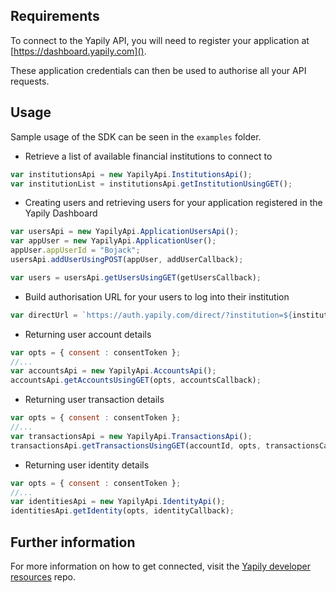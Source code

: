 ## Requirements

To connect to the Yapily API, you will need to register your 
application at [https://dashboard.yapily.com]().

These application credentials can then be used to authorise all
your API requests.

## Usage

Sample usage of the SDK can be seen in the `examples` folder.

- Retrieve a list of available financial institutions to connect to

```javascript	
var institutionsApi = new YapilyApi.InstitutionsApi();
var institutionList = institutionsApi.getInstitutionUsingGET();
```

- Creating users and retrieving users for your application registered in the Yapily Dashboard
```javascript
var usersApi = new YapilyApi.ApplicationUsersApi();
var appUser = new YapilyApi.ApplicationUser();
appUser.appUserId = "Bojack";
usersApi.addUserUsingPOST(appUser, addUserCallback);

var users = usersApi.getUsersUsingGET(getUsersCallback);
```

- Build authorisation URL for your users to log into their institution

```javascript
var directUrl = `https://auth.yapily.com/direct/?institution=${institutionId}&application=${applicationId}&user=${userUuid}&callback=${myCallbackUrl}`;
```
 
- Returning user account details

```javascript
var opts = { consent : consentToken };
//...
var accountsApi = new YapilyApi.AccountsApi();
accountsApi.getAccountsUsingGET(opts, accountsCallback);
```

- Returning user transaction details

```javascript
var opts = { consent : consentToken };
//...
var transactionsApi = new YapilyApi.TransactionsApi();
transactionsApi.getTransactionsUsingGET(accountId, opts, transactionsCallback);
```

- Returning user identity details
```javascript
var opts = { consent : consentToken };
//...
var identitiesApi = new YapilyApi.IdentityApi();
identitiesApi.getIdentity(opts, identityCallback);
```

## Further information

For more information on how to get connected, visit the
[Yapily developer resources](https://github.com/yapily/developer-resources) repo.
